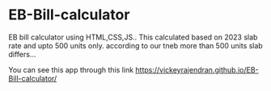 # EB-Bill-calculator
EB bill calculator using HTML,CSS,JS..
This calculated based on 2023 slab rate and upto 500 units only. according to our tneb more than 500 units slab differs...



You can see this app through this link https://vickeyrajendran.github.io/EB-Bill-calculator/
